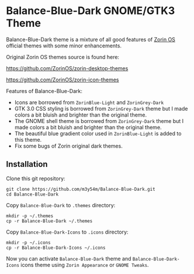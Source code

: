 # Balance-Blue-Dark GNOME/GTK3 Theme

Balance-Blue-Dark theme is a mixture of all good features of [Zorin OS](https://zorin.com/os/) official themes with some minor enhancements.

Original Zorin OS themes source is found here:

https://github.com/ZorinOS/zorin-desktop-themes

https://github.com/ZorinOS/zorin-icon-themes

Features of Balance-Blue-Dark:

- Icons are borrowed from `ZorinBlue-Light` and `ZorinGrey-Dark`
- GTK 3.0 CSS styling is borrowed from `ZorinGrey-Dark` theme but I made colors a bit bluish and brighter than the original theme.
- The GNOME shell theme is borrowed from `ZorinGrey-Dark` theme but I made colors a bit bluish and brighter than the original theme.
- The beautiful blue gradient color used in `ZorinBlue-Light` is added to this theme.
- Fix some bugs of Zorin original dark themes.

## Installation

Clone this git repository:

```console
git clone https://github.com/m3y54m/Balance-Blue-Dark.git
cd Balance-Blue-Dark
```

Copy `Balance-Blue-Dark` to `.themes` directory:

```console
mkdir -p ~/.themes
cp -r Balance-Blue-Dark ~/.themes
```

Copy `Balance-Blue-Dark-Icons` to `.icons` directory:

```console
mkdir -p ~/.icons
cp -r Balance-Blue-Dark-Icons ~/.icons
```

Now you can activate `Balance-Blue-Dark` theme and `Balance-Blue-Dark-Icons` icons theme using `Zorin Appearance` or `GNOME Tweaks`.
